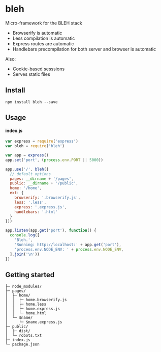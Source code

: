 # bleh

Micro-framework for the BLEH stack

- Browserify is automatic
- Less compilation is automatic
- Express routes are automatic
- Handlebars precompilation for both server and browser is automatic

Also:
- Cookie-based sesssions
- Serves static files

## Install

```
npm install bleh --save
```

## Usage

#### index.js
```js
var express = require('express')
var bleh = require('bleh')

var app = express()
app.set('port', (process.env.PORT || 5000))

app.use('/', bleh({
  // default options
  pages: __dirname + '/pages',
  public: __dirname + '/public',
  home: '/home',
  ext: {
    browserify: '.browserify.js',
    less: '.less',
    express: '.express.js',
    handlebars: '.html'
  }
}))

app.listen(app.get('port'), function() {
  console.log([
    'Bleh.',
    'Running: http://localhost:' + app.get('port'),
    'process.env.NODE_ENV: ' + process.env.NODE_ENV,
  ].join('\n'))
})
```

## Getting started

```
├─ node_modules/
├─ pages/
│  ├─ home/
│  │  ├─ home.browserify.js
│  │  ├─ home.less
│  │  ├─ home.express.js
│  │  └─ home.html
│  └─ $name/
│     └─ $name.express.js
├─ public/
│  ├─ dist/
│  └─ robots.txt
├─ index.js
└─ package.json
```